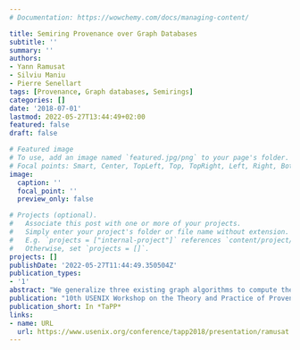 ```yaml
---
# Documentation: https://wowchemy.com/docs/managing-content/

title: Semiring Provenance over Graph Databases
subtitle: ''
summary: ''
authors:
- Yann Ramusat
- Silviu Maniu
- Pierre Senellart
tags: [Provenance, Graph databases, Semirings]
categories: []
date: '2018-07-01'
lastmod: 2022-05-27T13:44:49+02:00
featured: false
draft: false

# Featured image
# To use, add an image named `featured.jpg/png` to your page's folder.
# Focal points: Smart, Center, TopLeft, Top, TopRight, Left, Right, BottomLeft, Bottom, BottomRight.
image:
  caption: ''
  focal_point: ''
  preview_only: false

# Projects (optional).
#   Associate this post with one or more of your projects.
#   Simply enter your project's folder or file name without extension.
#   E.g. `projects = ["internal-project"]` references `content/project/deep-learning/index.md`.
#   Otherwise, set `projects = []`.
projects: []
publishDate: '2022-05-27T11:44:49.350504Z'
publication_types:
- '1'
abstract: "We generalize three existing graph algorithms to compute the provenance of regular path queries over graph databases, in the framework of provenance semirings – algebraic structures that can capture different forms of provenance. Each algorithm yields a different trade-off between time complexity and generality, as each requires different properties over the semiring. Together, these algorithms cover a large class of semirings used for provenance (top-k, security, etc.). Experimental results suggest these approaches are complementary and practical for various kinds of provenance indications, even on a relatively large transport network."
publication: "10th USENIX Workshop on the Theory and Practice of Provenance, TaPP 2018, London, UK, July 11-12, 2018"
publication_short: In *TaPP*
links:
- name: URL
  url: https://www.usenix.org/conference/tapp2018/presentation/ramusat
---
```

